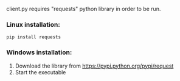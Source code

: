 client.py requires "requests" python library in order to be run.

### Linux installation:
`pip install requests`

### Windows installation:
1. Download the library from https://pypi.python.org/pypi/request
2. Start the executable
